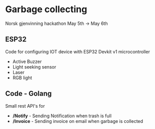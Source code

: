 # Garbage collecting
Norsk gjenvinning hackathon May 5th -> May 6th

## ESP32
Code for configuring IOT device with ESP32 Devkit v1 microcontroller
- Active Buzzer
- Light seeking sensor
- Laser
- RGB light

## Code - Golang
Small rest API's for 
- **/Notify** - Sending Notification when trash is full
- **/Invoice** - Sending invoice on email when garbage is collected 

